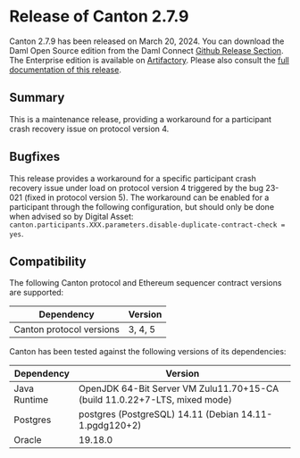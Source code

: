 # Release of Canton 2.7.9

Canton 2.7.9 has been released on March 20, 2024. You can download the Daml Open Source edition from the Daml Connect [Github Release Section](https://github.com/digital-asset/daml/releases/tag/v2.7.9). The Enterprise edition is available on [Artifactory](https://digitalasset.jfrog.io/artifactory/canton-enterprise/canton-enterprise-2.7.9.zip).
Please also consult the [full documentation of this release](https://docs.daml.com/2.7.9/canton/about.html).

## Summary

This is a maintenance release, providing a workaround for a participant crash recovery issue on protocol version 4.

## Bugfixes

This release provides a workaround for a specific participant crash recovery issue under load on protocol version 4 triggered by the bug 23-021 (fixed in protocol version 5).
The workaround can be enabled for a participant through the following configuration, but should only be done when advised so by Digital Asset:
`canton.participants.XXX.parameters.disable-duplicate-contract-check = yes`.

## Compatibility

The following Canton protocol and Ethereum sequencer contract versions are supported:

| Dependency                 | Version                    |
|----------------------------|----------------------------|
| Canton protocol versions   | 3, 4, 5          |

Canton has been tested against the following versions of its dependencies:

| Dependency                 | Version                    |
|----------------------------|----------------------------|
| Java Runtime               | OpenJDK 64-Bit Server VM Zulu11.70+15-CA (build 11.0.22+7-LTS, mixed mode)               |
| Postgres                   | postgres (PostgreSQL) 14.11 (Debian 14.11-1.pgdg120+2)           |
| Oracle                     | 19.18.0             |


